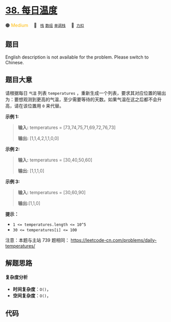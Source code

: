 # [38. 每日温度](https://2xiao.github.io/leetcode-js/offer2/jz_offer_II_038.html)

🟠 <font color=#ffb800>Medium</font>&emsp; 🔖&ensp; [`栈`](/tag/stack.md) [`数组`](/tag/array.md) [`单调栈`](/tag/monotonic-stack.md)&emsp; 🔗&ensp;[`力扣`](https://leetcode.cn/problems/iIQa4I)

## 题目

English description is not available for the problem. Please switch to
Chinese.


## 题目大意

请根据每日 `气温` 列表 `temperatures`
，重新生成一个列表，要求其对应位置的输出为：要想观测到更高的气温，至少需要等待的天数。如果气温在这之后都不会升高，请在该位置用 `0` 来代替。



**示例 1:**

> 
> 
> 
> 
> 
> **输入:** temperatures = [73,74,75,71,69,72,76,73]
> 
> **输出:**  [1,1,4,2,1,1,0,0]
> 
> 

**示例 2:**

> 
> 
> 
> 
> 
> **输入:** temperatures = [30,40,50,60]
> 
> **输出:**  [1,1,1,0]
> 
> 

**示例 3:**

> 
> 
> 
> 
> 
> **输入:** temperatures = [30,60,90]
> 
> **输出:**[1,1,0]



**提示：**

  * `1 <= temperatures.length <= 10^5`
  * `30 <= temperatures[i] <= 100`



注意：本题与主站 739 题相同： <https://leetcode-cn.com/problems/daily-temperatures/>


## 解题思路

#### 复杂度分析

- **时间复杂度**：`O()`，
- **空间复杂度**：`O()`，

## 代码

```javascript

```